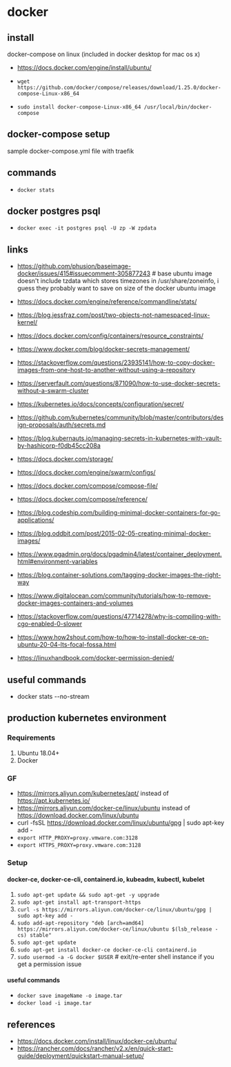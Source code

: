 # docker


## install

docker-compose on linux (included in docker desktop for mac os x)

* https://docs.docker.com/engine/install/ubuntu/

* `wget https://github.com/docker/compose/releases/download/1.25.0/docker-compose-Linux-x86_64`
* `sudo install docker-compose-Linux-x86_64 /usr/local/bin/docker-compose`

## docker-compose setup

sample docker-compose.yml file with traefik

## commands

* `docker stats`

## docker postgres psql

* `docker exec -it postgres psql -U zp -W zpdata`

## links

* https://github.com/phusion/baseimage-docker/issues/415#issuecomment-305877243 # base ubuntu image doesn't include tzdata which stores timezones in /usr/share/zoneinfo, i guess they probably want to save on size of the docker ubuntu image
* https://docs.docker.com/engine/reference/commandline/stats/
* https://blog.jessfraz.com/post/two-objects-not-namespaced-linux-kernel/
* https://docs.docker.com/config/containers/resource_constraints/

* https://www.docker.com/blog/docker-secrets-management/
* https://stackoverflow.com/questions/23935141/how-to-copy-docker-images-from-one-host-to-another-without-using-a-repository
* https://serverfault.com/questions/871090/how-to-use-docker-secrets-without-a-swarm-cluster
* https://kubernetes.io/docs/concepts/configuration/secret/
* https://github.com/kubernetes/community/blob/master/contributors/design-proposals/auth/secrets.md
* https://blog.kubernauts.io/managing-secrets-in-kubernetes-with-vault-by-hashicorp-f0db45cc208a
* https://docs.docker.com/storage/
* https://docs.docker.com/engine/swarm/configs/
* https://docs.docker.com/compose/compose-file/
* https://docs.docker.com/compose/reference/
* https://blog.codeship.com/building-minimal-docker-containers-for-go-applications/
* https://blog.oddbit.com/post/2015-02-05-creating-minimal-docker-images/
* https://www.pgadmin.org/docs/pgadmin4/latest/container_deployment.html#environment-variables
* https://blog.container-solutions.com/tagging-docker-images-the-right-way
* https://www.digitalocean.com/community/tutorials/how-to-remove-docker-images-containers-and-volumes
* https://stackoverflow.com/questions/47714278/why-is-compiling-with-cgo-enabled-0-slower
* https://www.how2shout.com/how-to/how-to-install-docker-ce-on-ubuntu-20-04-lts-focal-fossa.html
* https://linuxhandbook.com/docker-permission-denied/

## useful commands

* docker stats --no-stream

## production kubernetes environment

### Requirements

1.  Ubuntu 18.04+
1.  Docker

### GF

* https://mirrors.aliyun.com/kubernetes/apt/ instead of https://apt.kubernetes.io/
* https://mirrors.aliyun.com/docker-ce/linux/ubuntu instead of https://download.docker.com/linux/ubuntu
* curl -fsSL https://download.docker.com/linux/ubuntu/gpg | sudo apt-key add -
* `export HTTP_PROXY=proxy.vmware.com:3128`
* `export HTTPS_PROXY=proxy.vmware.com:3128`

### Setup

#### docker-ce, docker-ce-cli, containerd.io, kubeadm, kubectl, kubelet

1. `sudo apt-get update && sudo apt-get -y upgrade`
1. `sudo apt-get install apt-transport-https`
1. `curl -s https://mirrors.aliyun.com/docker-ce/linux/ubuntu/gpg | sudo apt-key add -`
1. `sudo add-apt-repository "deb [arch=amd64] https://mirrors.aliyun.com/docker-ce/linux/ubuntu $(lsb_release -cs) stable"`
1. `sudo apt-get update`
1. `sudo apt-get install docker-ce docker-ce-cli containerd.io`
1. `sudo usermod -a -G docker $USER` # exit/re-enter shell instance if you get a permission issue


#### useful commands
* `docker save imageName -o image.tar`
* `docker load -i image.tar`





## references


* https://docs.docker.com/install/linux/docker-ce/ubuntu/
* https://rancher.com/docs/rancher/v2.x/en/quick-start-guide/deployment/quickstart-manual-setup/
